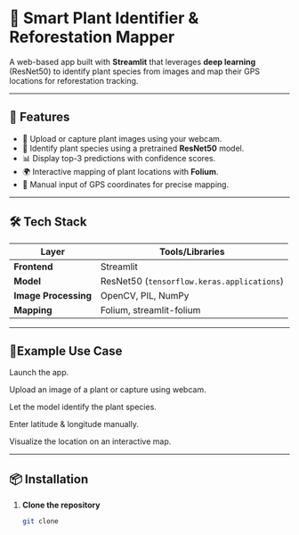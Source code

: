 # 🌱 Smart Plant Identifier & Reforestation Mapper

A web-based app built with **Streamlit** that leverages **deep learning** (ResNet50) to identify plant species from images and map their GPS locations for reforestation tracking.



---

## 🚀 Features

- 📸 Upload or capture plant images using your webcam.
- 🤖 Identify plant species using a pretrained **ResNet50** model.
- 📊 Display top-3 predictions with confidence scores.
- 🌍 Interactive mapping of plant locations with **Folium**.
- 🧭 Manual input of GPS coordinates for precise mapping.

---

## 🛠️ Tech Stack

| Layer       | Tools/Libraries |
|-------------|-----------------|
| **Frontend** | Streamlit |
| **Model**    | ResNet50 (`tensorflow.keras.applications`) |
| **Image Processing** | OpenCV, PIL, NumPy |
| **Mapping**  | Folium, streamlit-folium |

---

##  🧪Example Use Case
Launch the app.

Upload an image of a plant or capture using webcam.

Let the model identify the plant species.

Enter latitude & longitude manually.

Visualize the location on an interactive map.

---

## 📦 Installation

1. **Clone the repository**
   ```bash
   git clone 

